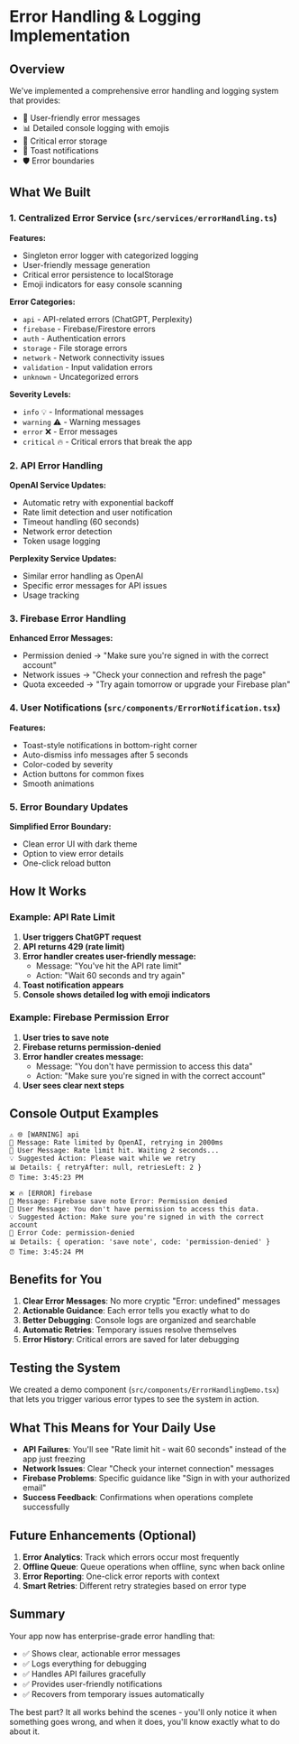 # Error Handling & Logging Implementation

## Overview

We've implemented a comprehensive error handling and logging system that provides:
- 🎯 User-friendly error messages
- 📊 Detailed console logging with emojis
- 💾 Critical error storage
- 🔔 Toast notifications
- 🛡️ Error boundaries

## What We Built

### 1. Centralized Error Service (`src/services/errorHandling.ts`)

**Features:**
- Singleton error logger with categorized logging
- User-friendly message generation
- Critical error persistence to localStorage
- Emoji indicators for easy console scanning

**Error Categories:**
- `api` - API-related errors (ChatGPT, Perplexity)
- `firebase` - Firebase/Firestore errors
- `auth` - Authentication errors
- `storage` - File storage errors
- `network` - Network connectivity issues
- `validation` - Input validation errors
- `unknown` - Uncategorized errors

**Severity Levels:**
- `info` 💡 - Informational messages
- `warning` ⚠️ - Warning messages
- `error` ❌ - Error messages
- `critical` 🔥 - Critical errors that break the app

### 2. API Error Handling

**OpenAI Service Updates:**
- Automatic retry with exponential backoff
- Rate limit detection and user notification
- Timeout handling (60 seconds)
- Network error detection
- Token usage logging

**Perplexity Service Updates:**
- Similar error handling as OpenAI
- Specific error messages for API issues
- Usage tracking

### 3. Firebase Error Handling

**Enhanced Error Messages:**
- Permission denied → "Make sure you're signed in with the correct account"
- Network issues → "Check your connection and refresh the page"
- Quota exceeded → "Try again tomorrow or upgrade your Firebase plan"

### 4. User Notifications (`src/components/ErrorNotification.tsx`)

**Features:**
- Toast-style notifications in bottom-right corner
- Auto-dismiss info messages after 5 seconds
- Color-coded by severity
- Action buttons for common fixes
- Smooth animations

### 5. Error Boundary Updates

**Simplified Error Boundary:**
- Clean error UI with dark theme
- Option to view error details
- One-click reload button

## How It Works

### Example: API Rate Limit

1. **User triggers ChatGPT request**
2. **API returns 429 (rate limit)**
3. **Error handler creates user-friendly message:**
   - Message: "You've hit the API rate limit"
   - Action: "Wait 60 seconds and try again"
4. **Toast notification appears**
5. **Console shows detailed log with emoji indicators**

### Example: Firebase Permission Error

1. **User tries to save note**
2. **Firebase returns permission-denied**
3. **Error handler creates message:**
   - Message: "You don't have permission to access this data"
   - Action: "Make sure you're signed in with the correct account"
4. **User sees clear next steps**

## Console Output Examples

```
⚠️ 🌐 [WARNING] api
📝 Message: Rate limited by OpenAI, retrying in 2000ms
👤 User Message: Rate limit hit. Waiting 2 seconds...
💡 Suggested Action: Please wait while we retry
📊 Details: { retryAfter: null, retriesLeft: 2 }
⏰ Time: 3:45:23 PM

❌ 🔥 [ERROR] firebase
📝 Message: Firebase save note Error: Permission denied
👤 User Message: You don't have permission to access this data.
💡 Suggested Action: Make sure you're signed in with the correct account
🔢 Error Code: permission-denied
📊 Details: { operation: 'save note', code: 'permission-denied' }
⏰ Time: 3:45:24 PM
```

## Benefits for You

1. **Clear Error Messages**: No more cryptic "Error: undefined" messages
2. **Actionable Guidance**: Each error tells you exactly what to do
3. **Better Debugging**: Console logs are organized and searchable
4. **Automatic Retries**: Temporary issues resolve themselves
5. **Error History**: Critical errors are saved for later debugging

## Testing the System

We created a demo component (`src/components/ErrorHandlingDemo.tsx`) that lets you trigger various error types to see the system in action.

## What This Means for Your Daily Use

- **API Failures**: You'll see "Rate limit hit - wait 60 seconds" instead of the app just freezing
- **Network Issues**: Clear "Check your internet connection" messages
- **Firebase Problems**: Specific guidance like "Sign in with your authorized email"
- **Success Feedback**: Confirmations when operations complete successfully

## Future Enhancements (Optional)

1. **Error Analytics**: Track which errors occur most frequently
2. **Offline Queue**: Queue operations when offline, sync when back online
3. **Error Reporting**: One-click error reports with context
4. **Smart Retries**: Different retry strategies based on error type

## Summary

Your app now has enterprise-grade error handling that:
- ✅ Shows clear, actionable error messages
- ✅ Logs everything for debugging
- ✅ Handles API failures gracefully
- ✅ Provides user-friendly notifications
- ✅ Recovers from temporary issues automatically

The best part? It all works behind the scenes - you'll only notice it when something goes wrong, and when it does, you'll know exactly what to do about it. 